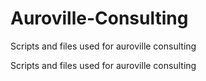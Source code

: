# Auroville-Consulting
Scripts and files used for auroville consulting

Scripts and files used for auroville consulting


